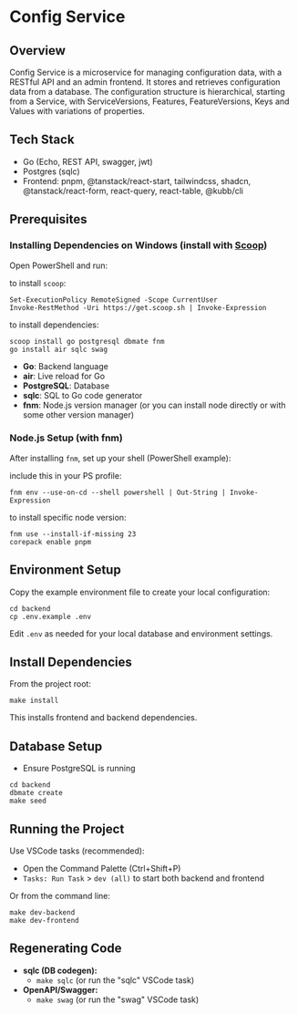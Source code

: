 # Config Service

## Overview

Config Service is a microservice for managing configuration data, with a RESTful API and an admin frontend. It stores and retrieves configuration data from a database. The configuration structure is hierarchical, starting from a Service, with ServiceVersions, Features, FeatureVersions, Keys and Values with variations of properties.

## Tech Stack
- Go (Echo, REST API, swagger, jwt)
- Postgres (sqlc)
- Frontend: pnpm, @tanstack/react-start, tailwindcss, shadcn, @tanstack/react-form, react-query, react-table, @kubb/cli

## Prerequisites

### Installing Dependencies on Windows (install with [Scoop](https://scoop.sh/))

Open PowerShell and run:

to install `scoop`:
```
Set-ExecutionPolicy RemoteSigned -Scope CurrentUser
Invoke-RestMethod -Uri https://get.scoop.sh | Invoke-Expression
```

to install dependencies:
```
scoop install go postgresql dbmate fnm
go install air sqlc swag
```

- **Go**: Backend language
- **air**: Live reload for Go
- **PostgreSQL**: Database
- **sqlc**: SQL to Go code generator
- **fnm**: Node.js version manager (or you can install node directly or with some other version manager)

### Node.js Setup (with fnm)

After installing `fnm`, set up your shell (PowerShell example):

include this in your PS profile:
```
fnm env --use-on-cd --shell powershell | Out-String | Invoke-Expression
```

to install specific node version:
```
fnm use --install-if-missing 23
corepack enable pnpm
```

## Environment Setup

Copy the example environment file to create your local configuration:

```
cd backend
cp .env.example .env
```

Edit `.env` as needed for your local database and environment settings.

## Install Dependencies

From the project root:

```
make install
```

This installs frontend and backend dependencies.

## Database Setup

- Ensure PostgreSQL is running

```
cd backend
dbmate create
make seed
```

## Running the Project

Use VSCode tasks (recommended):
- Open the Command Palette (Ctrl+Shift+P)
- `Tasks: Run Task` > `dev (all)` to start both backend and frontend

Or from the command line:

```
make dev-backend
make dev-frontend
```

## Regenerating Code

- **sqlc (DB codegen):**
  - `make sqlc` (or run the "sqlc" VSCode task)
- **OpenAPI/Swagger:**
  - `make swag` (or run the "swag" VSCode task)
